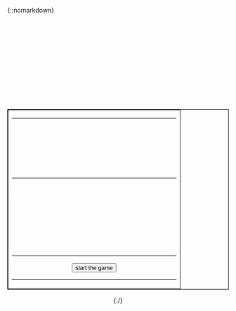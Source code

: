 {::nomarkdown}

<html>
<head>
<title>Starting Glued-Shoe Basketball</title>
<script>
function startGame(){
  // Glued-Shoe Basketball - version 2 - April 2014
  // original version by Andy Harris
  // this version by S. Lemery and AJC
  
  // Task: Adjust the windowsize below so the court
  //         is a little less wide and tall.
   
  // This code loads up the basketball court in a new window
  var myFeatures = "height=500,width=300";
  var court = window.open("gsbball.html", "bbCourt", myFeatures);
  court.focus();
} // end of startGame function

</script>
</head>

<body background="background.jpg">
<br><br><br><br><br><br><br><br><br><br><br>
<center>
<table border=1 BORDERCOLOR=black>
<tr><td>
<center>

<font face=verdana color=white>
<hr size=5 color=GREY>

<marquee><h1>Glued-Shoe Basketball</h1></marquee>
<hr size=5 color=GREY>

A basketball game where the shoes are glued to the floor.<br />
You have five players on the court - but nobody can move.<br />
The ball starts with your in-bounder.<br />
Click on other players to pass.<br />
Click on the basket to shoot.<br />
Players closer to the basket are more likely to score.<br />
If a pass or shot is blocked, the other team might score.<br />
The game is played to 7 points.  Good luck!<br>
<hr size=5 color=GREY>

<form>
<input type = "button"
      value = "start the game"
      onClick = "startGame()">

</form>
<hr size=5 color=GREY>
</td>
</tr>
</table
</center>


</body>
</html>

{:/}
